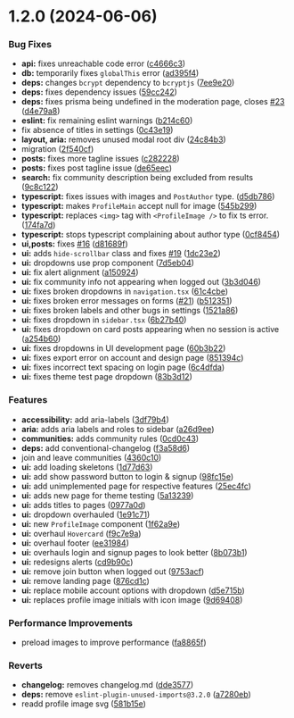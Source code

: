 # 1.2.0 (2024-06-06)


### Bug Fixes

* **api:** fixes unreachable code error ([c4666c3](https://github.com/CMD-Forum/cmd-forum/commit/c4666c3bcc8065d9a6e8727b4245660b57a18759))
* **db:** temporarily fixes `globalThis` error ([ad395f4](https://github.com/CMD-Forum/cmd-forum/commit/ad395f42c81effa6d85d57080a679ccd2f313c12))
* **deps:** changes `bcrypt` dependency to `bcryptjs` ([7ee9e20](https://github.com/CMD-Forum/cmd-forum/commit/7ee9e20e705dabaaa25b8ccaae692cd86496b57b))
* **deps:** fixes dependency issues ([59cc242](https://github.com/CMD-Forum/cmd-forum/commit/59cc2424130ef2cb5be80d35475a5930d3b359ac))
* **deps:** fixes prisma being undefined in the moderation page, closes [#23](https://github.com/CMD-Forum/cmd-forum/issues/23) ([d4e79a8](https://github.com/CMD-Forum/cmd-forum/commit/d4e79a892adbd2dd2fa4a53cced657ca6ed5a940))
* **eslint:** fix remaining eslint warnings ([b214c60](https://github.com/CMD-Forum/cmd-forum/commit/b214c60c87a49c13b814af1ec83bd26717c0c778))
* fix absence of titles in settings ([0c43e19](https://github.com/CMD-Forum/cmd-forum/commit/0c43e1981f2f202d6528baee5f4c2013980ead46))
* **layout, aria:** removes unused modal root div ([24c84b3](https://github.com/CMD-Forum/cmd-forum/commit/24c84b3cc3e0e13e161d780e33ca2f73b12532a9))
* migration ([2f540cf](https://github.com/CMD-Forum/cmd-forum/commit/2f540cf62dc99037c7c63cd6bee4201d3959f515))
* **posts:** fixes more tagline issues ([c282228](https://github.com/CMD-Forum/cmd-forum/commit/c2822287bf64ad78a48fc9baa4864b0eb7512571))
* **posts:** fixes post tagline issue ([de65eec](https://github.com/CMD-Forum/cmd-forum/commit/de65eec5d26a46f0dfc4b12a58f1adc5a90c173a))
* **search:** fix community description being excluded from results ([9c8c122](https://github.com/CMD-Forum/cmd-forum/commit/9c8c1222b07238135d024cafa943374392a1eb57))
* **typescript:** fixes issues with images and `PostAuthor` type. ([d5db786](https://github.com/CMD-Forum/cmd-forum/commit/d5db7868589969857f0539bf36a00741e719c798))
* **typescript:** makes `ProfileMain` accept null for image ([545b299](https://github.com/CMD-Forum/cmd-forum/commit/545b29924ebca64d03c6858e7f38c14f6212ccd7))
* **typescript:** replaces `<img>` tag with `<ProfileImage />` to fix ts error. ([174fa7d](https://github.com/CMD-Forum/cmd-forum/commit/174fa7d161267b064dcafb5f90ee18e775a94410))
* **typescript:** stops typescript complaining about author type ([0cf8454](https://github.com/CMD-Forum/cmd-forum/commit/0cf8454b9440997932eef8d8a98033ced40e9fb1))
* **ui,posts:** fixes [#16](https://github.com/CMD-Forum/cmd-forum/issues/16) ([d81689f](https://github.com/CMD-Forum/cmd-forum/commit/d81689fe2373587503272a02873665a02e66bf3f))
* **ui:** adds `hide-scrollbar` class and fixes [#19](https://github.com/CMD-Forum/cmd-forum/issues/19) ([1dc23e2](https://github.com/CMD-Forum/cmd-forum/commit/1dc23e2f48244aa37d0803a5ac7974bbb556dcd3))
* **ui:** dropdowns use prop component ([7d5eb04](https://github.com/CMD-Forum/cmd-forum/commit/7d5eb0407a37b3064b305a45dbffa3341b6e08d8))
* **ui:** fix alert alignment ([a150924](https://github.com/CMD-Forum/cmd-forum/commit/a1509241d35c9d89301a42ed5b77ab9cb29924d9))
* **ui:** fix community info not appearing when logged out ([3b3d046](https://github.com/CMD-Forum/cmd-forum/commit/3b3d046b424d41731e6d86c92006c34e7b38b198))
* **ui:** fixes broken dropdowns in `navigation.tsx` ([61c4cbe](https://github.com/CMD-Forum/cmd-forum/commit/61c4cbe2fae6ee42f67d623fc045258583bee591))
* **ui:** fixes broken error messages on forms ([#21](https://github.com/CMD-Forum/cmd-forum/issues/21)) ([b512351](https://github.com/CMD-Forum/cmd-forum/commit/b5123513776dd6cc561216a2c49b3602f7432bc3))
* **ui:** fixes broken labels and other bugs in settings ([1521a86](https://github.com/CMD-Forum/cmd-forum/commit/1521a867bc5ea3581f8ef2fcfdeba4a7fb9141f9))
* **ui:** fixes dropdown in `sidebar.tsx` ([6b27b40](https://github.com/CMD-Forum/cmd-forum/commit/6b27b40d6aa4d127eb40068b746c20f0efa35c27))
* **ui:** fixes dropdown on card posts appearing when no session is active ([a254b60](https://github.com/CMD-Forum/cmd-forum/commit/a254b60d3582613c385c5c6a9ddc3e8952ae9407))
* **ui:** fixes dropdowns in UI development page ([60b3b22](https://github.com/CMD-Forum/cmd-forum/commit/60b3b22bd1d76908f5034841648e0dc7c77394a8))
* **ui:** fixes export error on account and design page ([851394c](https://github.com/CMD-Forum/cmd-forum/commit/851394c9229b207bdbb64ffc7c31e02d47557d9d))
* **ui:** fixes incorrect text spacing on login page ([6c4dfda](https://github.com/CMD-Forum/cmd-forum/commit/6c4dfda26fdfb7bd050eab41e5ea084cfc63e5d6))
* **ui:** fixes theme test page dropdown ([83b3d12](https://github.com/CMD-Forum/cmd-forum/commit/83b3d12aeb633fbec0374d6e5b5aeb7c108484b3))


### Features

* **accessibility:** add aria-labels ([3df79b4](https://github.com/CMD-Forum/cmd-forum/commit/3df79b4cf0c7a91c72476bab75589b36d0d3e86a))
* **aria:** adds aria labels and roles to sidebar ([a26d9ee](https://github.com/CMD-Forum/cmd-forum/commit/a26d9eedcd8b381e1e87d58c337511b39c143223))
* **communities:** adds community rules ([0cd0c43](https://github.com/CMD-Forum/cmd-forum/commit/0cd0c43b0ec8a08e5027f5f7fd53b5d738d8ab5f))
* **deps:** add conventional-changelog ([f3a58d6](https://github.com/CMD-Forum/cmd-forum/commit/f3a58d65149a46e19f99ec19d7a895fe53d18d48))
* join and leave communities ([4360c10](https://github.com/CMD-Forum/cmd-forum/commit/4360c108d47df61a9e70381d8426f0a041c5e29c))
* **ui:** add loading skeletons ([1d77d63](https://github.com/CMD-Forum/cmd-forum/commit/1d77d63e59289c3b551b1f8ab1ff3ae9053dd847))
* **ui:** add show password button to login & signup ([98fc15e](https://github.com/CMD-Forum/cmd-forum/commit/98fc15ec9c19b51bf0f52aa0fe375019c0331b40))
* **ui:** add unimplemented page for respective features ([25ec4fc](https://github.com/CMD-Forum/cmd-forum/commit/25ec4fc32cb0a15ecc523d34328eb115cc1a73f5))
* **ui:** adds new page for theme testing ([5a13239](https://github.com/CMD-Forum/cmd-forum/commit/5a13239bf9c02d28230dc56def97829aa19fe91a))
* **ui:** adds titles to pages ([0977a0d](https://github.com/CMD-Forum/cmd-forum/commit/0977a0d15d098ed43f56fcb44f05394c5e6d762f))
* **ui:** dropdown overhauled ([1e91c71](https://github.com/CMD-Forum/cmd-forum/commit/1e91c71d6d2bdc7d34420a7112025006d5a9f778))
* **ui:** new `ProfileImage` component ([1f62a9e](https://github.com/CMD-Forum/cmd-forum/commit/1f62a9e9dff637406a7c1574d10c095c36c2ba35))
* **ui:** overhaul `Hovercard` ([f9c7e9a](https://github.com/CMD-Forum/cmd-forum/commit/f9c7e9a2296526af5407abf8ab3645c53785a15d))
* **ui:** overhaul footer ([ee31984](https://github.com/CMD-Forum/cmd-forum/commit/ee319847a2bf70bfc4a35ca22ef400bf5a5fa593))
* **ui:** overhauls login and signup pages to look better ([8b073b1](https://github.com/CMD-Forum/cmd-forum/commit/8b073b190032614b9a1e131d06072902b4761ea6))
* **ui:** redesigns alerts ([cd9b90c](https://github.com/CMD-Forum/cmd-forum/commit/cd9b90cace112dbad22cc15eef499195f9fee0b9))
* **ui:** remove join button when logged out ([9753acf](https://github.com/CMD-Forum/cmd-forum/commit/9753acf86ba6c09d5876258429f2ff90f42cc987))
* **ui:** remove landing page ([876cd1c](https://github.com/CMD-Forum/cmd-forum/commit/876cd1c9b06de493d5185a97592a024900ce6d2f))
* **ui:** replace mobile account options with dropdown ([d5e715b](https://github.com/CMD-Forum/cmd-forum/commit/d5e715b493689cefdd442b5102966beaff8b75e4))
* **ui:** replaces profile image initials with icon image ([9d69408](https://github.com/CMD-Forum/cmd-forum/commit/9d694084924b668a75cc502c5e0b2cd6b03a9ad7))


### Performance Improvements

* preload images to improve performance ([fa8865f](https://github.com/CMD-Forum/cmd-forum/commit/fa8865f041aaf289cf084586865d62e5a13847f4))


### Reverts

* **changelog:** removes changelog.md ([dde3577](https://github.com/CMD-Forum/cmd-forum/commit/dde357795865a62aa2c733abd2515574d7f3fefc))
* **deps:** remove `eslint-plugin-unused-imports@3.2.0` ([a7280eb](https://github.com/CMD-Forum/cmd-forum/commit/a7280eb5b2feef9f684fd9289f7a94dd44f81390))
* readd profile image svg ([581b15e](https://github.com/CMD-Forum/cmd-forum/commit/581b15eef8603036ddfbcc32cfb028b0281c77e8))



